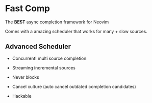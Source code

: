 # Fast Comp

The **BEST** async completion framework for Neovim

Comes with a amazing scheduler that works for many + slow sources.

## Advanced Scheduler

- Concurrent! multi source completion

- Streaming incremental sources

- Never blocks

- Cancel culture (auto cancel outdated completion candidates)

- Hackable
